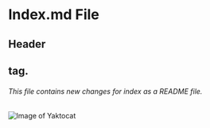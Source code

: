 # Index.md File
## Header <h2> tag.
###### This file contains new changes for index as a README file.

![Image of Yaktocat](https://octodex.github.com/images/yaktocat.png)
